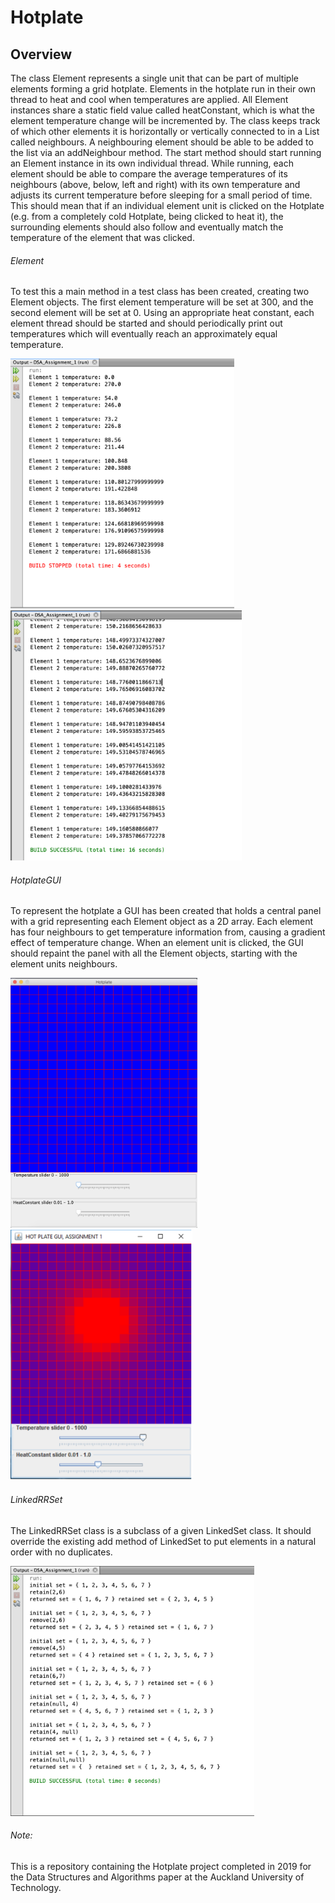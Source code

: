 # Hotplate

## Overview
The class Element represents a single unit that can be part of multiple elements forming a grid hotplate. Elements in the hotplate run in their own thread to heat and cool when temperatures are applied. All Element instances share a static field value called heatConstant, which is what the element temperature change will be incremented by. The class keeps track of which other elements it is horizontally or vertically connected to in a List called neighbours. A neighbouring element should be able to be added to the list via an addNeighbour method. The start method should start running an Element instance in its own individual thread. While running, each element should be able to compare the average temperatures of its neighbours (above, below, left and right) with its own temperature and adjusts its current temperature before sleeping for a small period of time. This should mean that if an individual element unit is clicked on the Hotplate (e.g. from a completely cold Hotplate, being clicked to heat it), the surrounding elements should also follow and eventually match the temperature of the element that was clicked.

###### Element
To test this a main method in a test class has been created, creating two Element objects. The first element temperature will be set at 300, and the second element will be set at 0. Using an appropriate heat constant, each element thread should be started and should periodically print out temperatures which will eventually reach an approximately equal temperature. 

<img src="Hotplate/DSA-2019-A1-Element.png" height="400"> <img src="Hotplate/DSA-2019-A1-Element2.png" height="400">

###### HotplateGUI
To represent the hotplate a GUI has been created that holds a central panel with a grid representing each Element object as a 2D array. Each element has four neighbours to get temperature information from, causing a gradient effect of temperature change. When an element unit is clicked, the GUI should repaint the panel with all the Element objects, starting with the element units neighbours.

<img src="Hotplate/DSA-2019-A1-HotplateGUI.png" height="400"> <img src="Hotplate/DSA-2019-A1-HotplateGUI2.png" height="400"> 

###### LinkedRRSet
The LinkedRRSet class is a subclass of a given LinkedSet class. It should override the existing add method of LinkedSet to put elements in a natural order with no duplicates. 

<img src="Hotplate/DSA-2019-A1-LinkedRRSet.png" height="400">

###### Note:
This is a repository containing the Hotplate project completed in 2019 for the Data Structures and Algorithms paper at the Auckland University of Technology. 
